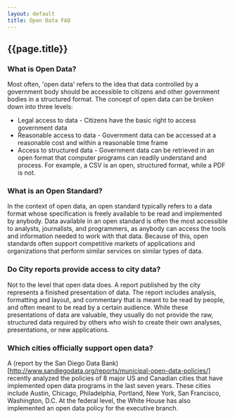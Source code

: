 ```yaml
---
layout: default
title: Open Data FAQ 
---
```


## {{page.title}}

### What is Open Data?

Most often, 'open data' refers to the idea that data controlled by a government
body should be accessible to citizens and other government bodies in a
structured format. The concept of open data can be broken down into three
levels:

* Legal access to data - Citizens have the basic right to access government
  data
* Reasonable access to data - Government data can be accessed at a reasonable
  cost and within a reasonable time frame
* Access to structured data - Government data can be retrieved in an open
  format that computer programs can readily understand and process. For
  example, a CSV is an open, structured format, while a PDF is not.

### What is an Open Standard?

In the context of open data, an open standard typically refers to a data format
whose specification is freely available to be read and implemented by anybody.
Data available in an open standard is often the most accessible to analysts,
journalists, and programmers, as anybody can access the tools and information
needed to work with that data. Because of this, open standards often support
competitive markets of applications and organizations that perform similar
services on similar types of data.
      
### Do City reports provide access to city data?

Not to the level that open data does. A report published by the city represents
a finished presentation of data. The report includes analysis, formatting and
layout, and commentary that is meant to be read by people, and often meant to
be read by a certain audience. While these presentations of data are valuable,
they usually do not provide the raw, structured data required by others who
wish to create their own analyses, presentations, or new applications.

### Which cities officially support open data?

A (report by the San Diego Data Bank)[http://www.sandiegodata.org/reports/municipal-open-data-policies/]
recently analyzed the policies of 8 major US and Canadian cities that have
implemented open data programs in the last seven years. These cities include
Austin, Chicago, Philadelphia, Portland, New York, San Francisco, Washington,
D.C. At the federal level, the White House has also implemented an open data
policy for the  executive branch.
